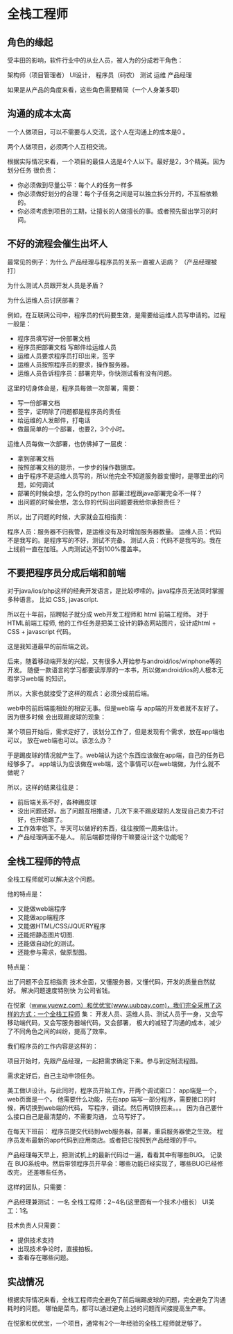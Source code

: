 # 全栈工程师

## 角色的缘起

受丰田的影响，软件行业中的从业人员，被人为的分成若干角色：

架构师（项目管理者）
UI设计，
程序员（码农）
测试
运维
产品经理

如果是从产品的角度来看，这些角色需要精简（一个人身兼多职）

## 沟通的成本太高

一个人做项目，可以不需要与人交流，这个人在沟通上的成本是0 。

两个人做项目，必须两个人互相交流。

根据实际情况来看，一个项目的最佳人选是4个人以下。最好是2，3个精英。因为划分任务
很负责：

- 你必须做到尽量公平：每个人的任务一样多
- 你必须做好划分的合理：每个子任务之间是可以独立拆分开的，不互相依赖的。
- 你必须考虑到项目的工期，让擅长的人做擅长的事。或者预先留出学习的时间。


## 不好的流程会催生出坏人

最常见的例子：为什么 产品经理与程序员的关系一直被人诟病？
（产品经理被打）

为什么测试人员跟开发人员是矛盾？

为什么运维人员讨厌部署？


例如，在互联网公司中，程序员的代码要生效，是需要给运维人员写申请的。过程一般是：

- 程序员填写好一份部署文档
- 程序员把部署文档 写邮件给运维人员
- 运维人员要求程序员打印出来，签字
- 运维人员按照程序员的要求，操作服务器。
- 运维人员告诉程序员：部署完毕，你快测试看有没有问题。

这里的切身体会是，程序员每做一次部署，需要：

- 写一份部署文档
- 签字，证明除了问题都是程序员的责任
- 给运维的人发邮件，打电话
- 做最简单的一个部署，也要2，3个小时。

运维人员每做一次部署，也仿佛掉了一层皮：

- 拿到部署文档
- 按照部署文档的提示，一步步的操作数据库。
- 由于程序不是运维人员写的，所以他完全不知道服务器变慢时，是哪里出的问题，如何调试
- 部署的时候会想，怎么你的python 部署过程跟java部署完全不一样？
- 出问题的时候会想，怎么你的代码出问题要我给你承担责任？

所以，出了问题的时候，大家就会互相指责：

程序人员：服务器不归我管，是运维没有及时增加服务器数量。
运维人员：代码不是我写的。是程序写的不好，测试不完备。
测试人员：代码不是我写的。我在上线前一直在加班。人肉测试达不到100%覆盖率。

## 不要把程序员分成后端和前端

对于java/ios/php这样的经典开发语言，是比较啰嗦的。java程序员无法同时掌握多种语言。
比如 CSS, javascript.

所以在十年前，招聘帖子就分成 web开发工程师和 html 前端工程师。
对于HTML前端工程师, 他的工作任务是把美工设计的静态网站图片，设计成html + CSS + javascript
代码。

这是我知道最早的前后端之说。

后来，随着移动端开发的兴起，又有很多人开始参与android/ios/winphone等的开发。
随便一款语言的学习都要读厚厚的一本书，所以做android/ios的人根本无暇学习web端
的知识。

所以，大家也就接受了这样的观点：必须分成前后端。

web中的前后端能相处的相安无事。但是web端 与 app端的开发者就不友好了。因为很多时候
会出现踢皮球的现象：

某个项目开始后，需求定好了，该划分工作了，但是发现有个需求，放在app端也可以，
放在web端也可以。该怎么办？

于是踢皮球的情况就产生了。web端认为这个东西应该做在app端，自己的任务已经够多了。
app端认为应该做在web端，这个事情可以在web端做，为什么就不做呢？

所以，这样的结果往往是：

- 前后端关系不好，各种踢皮球
- 没出问题还好。出了问题互相推诿，几次下来不踢皮球的人发现自己卖力不讨好，也开始踢了。
- 工作效率低下。半天可以做好的东西，往往按照一周来估计。
- 产品经理两面不是人。 前后端都觉得你干嘛要设计这个功能呢？


## 全栈工程师的特点

全栈工程师就可以解决这个问题。

他的特点是：

- 又能做web端程序
- 又能做app端程序
- 又能做HTML/CSS/JQUERY程序
- 还能把静态图片切图.
- 还能做自动化的测试。
- 还能参与需求，做原型图。

特点是：

出了问题不会互相指责
技术全面，又懂服务器，又懂代码，开发的质量自然就好。
解决问题速度特别快
为公司省钱。

在悦家（www.yuewz.com）和优优宝(www.uubpay.com)，我们完全采用了这样的方式：一个全栈工程师
集： 开发人员、运维人员、测试人员于一身，又会写移动端代码，又会写服务器端代码，又会部署，
极大的减轻了沟通的成本，减少了不同角色之间的纠纷，提高了效率。

我们程序员的工作内容是这样的：

项目开始时，先跟产品经理，一起把需求确定下来。参与到定制流程图。

需求定好后，自己主动申领任务。

美工做UI设计。与此同时，程序员开始工作，开两个调试窗口： app端是一个，web页面是一个。
他需要什么功能，先在app 端写一部分程序，需要接口的时候，再切换到web端的代码，
写程序，调试。然后再切换回来。。。 因为自己要什么接口自己是最清楚的，不需要沟通，
立马写好了。

在每天下班前：
程序员提交代码到web服务器，部署，重启服务器使之生效。
程序员发布最新的app代码到应用商店。或者把它按照到产品经理的手中。

产品经理每天早上，把测试机上的最新代码过一遍，看看其中有哪些BUG。 记录在
BUG系统中。然后带领程序员开早会：哪些功能已经实现了，哪些BUG已经修改完，
还差哪些任务。

这样的团队，只需要：

产品经理兼测试： 一名
全栈工程师：2~4名(这里面有一个技术小组长）
UI美工：1名

技术负责人只需要：
- 提供技术支持
- 出现技术争论时，直接拍板。
- 查看存在哪些问题。

## 实战情况

根据实际情况来看，全栈工程师完全避免了前后端踢皮球的问题，完全避免了沟通耗时的问题。
哪怕是菜鸟，都可以通过避免上述的问题而间接提高生产率。

在悦家和优优宝，一个项目，通常有2个一年经验的全栈工程师就足够了。
